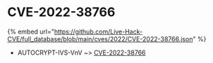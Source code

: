 # CVE-2022-38766
{% embed url="https://github.com/Live-Hack-CVE/full_database/blob/main/cves/2022/CVE-2022-38766.json" %}

* AUTOCRYPT-IVS-VnV ~> [CVE-2022-38766](https://www.alice-snow.ru/2022/database/cve-2022-38766/cve-2022-38766-autocrypt-ivs-vnv)